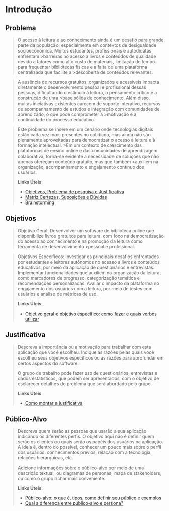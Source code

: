 
# Introdução

## Problema

> O acesso à leitura e ao conhecimento ainda é um desafio para grande parte da população, especialmente em contextos de desigualdade socioeconômica. Muitos estudantes, profissionais e autodidatas enfrentam >barreiras no acesso a livros e conteúdos de qualidade devido a fatores como alto custo de materiais, limitação de tempo para frequentar bibliotecas físicas e a falta de uma plataforma centralizada que facilite a >descoberta de conteúdos relevantes.

>A ausência de recursos gratuitos, organizados e acessíveis impacta diretamente o desenvolvimento pessoal e profissional dessas pessoas, dificultando o estímulo à leitura, o pensamento crítico e a construção de uma >base sólida de conhecimento. Além disso, muitas iniciativas existentes carecem de suporte interativo, recursos de acompanhamento de estudos e integração com comunidades de aprendizado, o que pode comprometer a >motivação e a continuidade do processo educativo.

>Este problema se insere em um cenário onde tecnologias digitais estão cada vez mais presentes no cotidiano, mas ainda não são plenamente aproveitadas para democratizar o acesso à leitura e à formação intelectual. >Em um contexto de crescimento das plataformas de ensino online e das comunidades de aprendizagem colaborativa, torna-se evidente a necessidade de soluções que não apenas ofereçam conteúdo gratuito, mas que também >auxiliem na organização, acompanhamento e engajamento contínuo dos usuários.
>
> **Links Úteis**:
> - [Objetivos, Problema de pesquisa e Justificativa](https://medium.com/@versioparole/objetivos-problema-de-pesquisa-e-justificativa-c98c8233b9c3)
> - [Matriz Certezas, Suposições e Dúvidas](https://medium.com/educa%C3%A7%C3%A3o-fora-da-caixa/matriz-certezas-suposi%C3%A7%C3%B5es-e-d%C3%BAvidas-fa2263633655)
> - [Brainstorming](https://www.euax.com.br/2018/09/brainstorming/)

## Objetivos

> Objetivo Geral: 
>Desenvolver um software de biblioteca online que disponibilize livros gratuitos para leitura, com foco na democratização do acesso ao conhecimento e na promoção da leitura como ferramenta de desenvolvimento >pessoal e profissional.

>Objetivos Específicos: 
>Investigar os principais desafios enfrentados por estudantes e leitores autônomos no acesso a livros e conteúdos educativos, por meio da aplicação de questionários e entrevistas.
>Implementar funcionalidades que auxiliem na organização da leitura, como marcadores de progresso, categorização temática e recomendações personalizadas.
>Avaliar o impacto da plataforma no engajamento dos usuários com a leitura, por meio de testes com usuários e análise de métricas de uso.
> 
> **Links Úteis**:
> - [Objetivo geral e objetivo específico: como fazer e quais verbos utilizar](https://blog.mettzer.com/diferenca-entre-objetivo-geral-e-objetivo-especifico/)

## Justificativa

> Descreva a importância ou a motivação para trabalhar com esta aplicação
> que você escolheu. Indique as razões pelas quais você escolheu seus
> objetivos específicos ou as razões para aprofundar em certos aspectos
> do software.
> 
> O grupo de trabalho pode fazer uso de questionários, entrevistas e
> dados estatísticos, que podem ser apresentados, com o objetivo de
> esclarecer detalhes do problema que será abordado pelo grupo.
>
> **Links Úteis**:
> - [Como montar a justificativa](https://guiadamonografia.com.br/como-montar-justificativa-do-tcc/)

## Público-Alvo

> Descreva quem serão as pessoas que usarão a sua aplicação indicando os
> diferentes perfis. O objetivo aqui não é definir quem serão os
> clientes ou quais serão os papéis dos usuários na aplicação. A ideia
> é, dentro do possível, conhecer um pouco mais sobre o perfil dos
> usuários: conhecimentos prévios, relação com a tecnologia, relações
> hierárquicas, etc.
>
> Adicione informações sobre o público-alvo por meio de uma descrição
> textual, ou diagramas de personas, mapa de stakeholders, ou como o
> grupo achar mais conveniente.
> 
> **Links Úteis**:
> - [Público-alvo: o que é, tipos, como definir seu público e exemplos](https://klickpages.com.br/blog/publico-alvo-o-que-e/)
> - [Qual a diferença entre público-alvo e persona?](https://rockcontent.com/blog/diferenca-publico-alvo-e-persona/)
 
